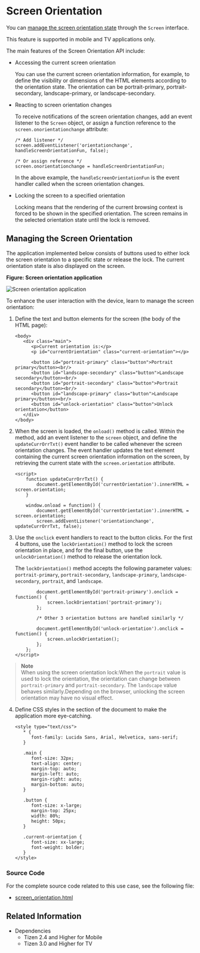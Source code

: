 # Screen Orientation

You can [manage the screen orientation state](#managing-the-screen-orientation) through the `Screen` interface.

This feature is supported in mobile and TV applications only.

The main features of the Screen Orientation API include:

- Accessing the current screen orientation

  You can use the current screen orientation information, for example, to define the visibility or dimensions of the HTML elements according to the orientation state. The orientation can be portrait-primary, portrait-secondary, landscape-primary, or landscape-secondary.

- Reacting to screen orientation changes

  To receive notifications of the screen orientation changes, add an event listener to the `Screen` object, or assign a function reference to the `screen.onorientationchange` attribute:

  ```
  /* Add listener */
  screen.addEventListener('orientationchange', handleScreenOrientationFun, false);

  /* Or assign reference */
  screen.onorientationchange = handleScreenOrientationFun;
  ```

  In the above example, the `handleScreenOrientationFun` is the event handler called when the screen orientation changes.

- Locking the screen to a specified orientation

  Locking means that the rendering of the current browsing context is forced to be shown in the specified orientation. The screen remains in the selected orientation state until the lock is removed.

## Managing the Screen Orientation

The application implemented below consists of buttons used to either lock the screen orientation to a specific state or release the lock. The current orientation state is also displayed on the screen.

**Figure: Screen orientation application**

![Screen orientation application](./media/screen_orientation.png)

To enhance the user interaction with the device, learn to manage the screen orientation:

1. Define the text and button elements for the screen (the body of the HTML page):

   ```
   <body>
      <div class="main">
         <p>Current orientation is:</p>
         <p id="currentOrientation" class="current-orientation"></p>

         <button id="portrait-primary" class="button">Portrait primary</button><br/>
         <button id="landscape-secondary" class="button">Landscape secondary</button><br/>
         <button id="portrait-secondary" class="button">Portrait secondary</button><br/>
         <button id="landscape-primary" class="button">Landscape primary</button><br/>
         <button id="unlock-orientation" class="button">Unlock orientation</button>
      </div>
   </body>
   ```

2. When the screen is loaded, the `onload()` method is called. Within the method, add an event listener to the `screen` object, and define the `updateCurrOrrTxt()` event handler to be called whenever the screen orientation changes. The event handler updates the text element containing the current screen orientation information on the screen, by retrieving the current state with the `screen.orientation` attribute.

   ```
   <script>
       function updateCurrOrrTxt() {
           document.getElementById('currentOrientation').innerHTML = screen.orientation;
       }

       window.onload = function() {
           document.getElementById('currentOrientation').innerHTML = screen.orientation;
           screen.addEventListener('orientationchange', updateCurrOrrTxt, false);
   ```

3. Use the `onclick` event handlers to react to the button clicks. For the first 4 buttons, use the `lockOrientation()` method to lock the screen orientation in place, and for the final button, use the `unlockOrientation()` method to release the orientation lock.

   The `lockOrientation()` method accepts the following parameter values: `portrait-primary`, `portrait-secondary`, `landscape-primary`, `landscape-secondary`, `portrait`, and `landscape`.

   ```
           document.getElementById('portrait-primary').onclick = function() {
               screen.lockOrientation('portrait-primary');
           };

           /* Other 3 orientation buttons are handled similarly */

           document.getElementById('unlock-orientation').onclick = function() {
               screen.unlockOrientation();
           };
       };
   </script>
   ```

> **Note**  
> When using the screen orientation lock:When the `portrait` value is used to lock the orientation, the orientation can change between `portrait-primary` and `portrait-secondary`. The `landscape` value behaves similarly.Depending on the browser, unlocking the screen orientation may have no visual effect.

4. Define CSS styles in the <head> section of the document to make the application more eye-catching.

   ```
   <style type="text/css">
      * {
         font-family: Lucida Sans, Arial, Helvetica, sans-serif;
      }

      .main {
         font-size: 32px;
         text-align: center;
         margin-top: auto;
         margin-left: auto;
         margin-right: auto;
         margin-bottom: auto;
      }

      .button {
         font-size: x-large;
         margin-top: 25px;
         width: 80%;
         height: 50px;
      }

      .current-orientation {
         font-size: xx-large;
         font-weight: bolder;
      }
   </style>
   ```

### Source Code

For the complete source code related to this use case, see the following file:

- [screen_orientation.html](http://download.tizen.org/misc/examples/w3c_html5/device/the_screen_orientation_api)

## Related Information
* Dependencies
  - Tizen 2.4 and Higher for Mobile
  - Tizen 3.0 and Higher for TV
